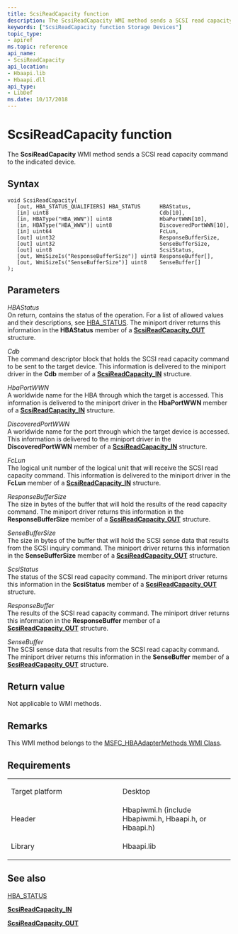 ```yaml
---
title: ScsiReadCapacity function
description: The ScsiReadCapacity WMI method sends a SCSI read capacity command to the indicated device.
keywords: ["ScsiReadCapacity function Storage Devices"]
topic_type:
- apiref
ms.topic: reference
api_name:
- ScsiReadCapacity
api_location:
- Hbaapi.lib
- Hbaapi.dll
api_type:
- LibDef
ms.date: 10/17/2018
---
```


# ScsiReadCapacity function


The **ScsiReadCapacity** WMI method sends a SCSI read capacity command to the indicated device.

## Syntax

```ManagedCPlusPlus
void ScsiReadCapacity(
   [out, HBA_STATUS_QUALIFIERS] HBA_STATUS      HBAStatus,
   [in] uint8                                   Cdb[10],
   [in, HBAType("HBA_WWN")] uint8               HbaPortWWN[10],
   [in, HBAType("HBA_WWN")] uint8               DiscoveredPortWWN[10],
   [in] uint64                                  FcLun,
   [out] uint32                                 ResponseBufferSize,
   [out] uint32                                 SenseBufferSize,
   [out] uint8                                  ScsiStatus,
   [out, WmiSizeIs("ResponseBufferSize")] uint8 ResponseBuffer[],
   [out, WmiSizeIs("SenseBufferSize")] uint8    SenseBuffer[]
);
```

## Parameters

*HBAStatus*   
On return, contains the status of the operation. For a list of allowed values and their descriptions, see [HBA\_STATUS](hba-status.md). The miniport driver returns this information in the **HBAStatus** member of a [**ScsiReadCapacity\_OUT**](/windows-hardware/drivers/ddi/hbapiwmi/ns-hbapiwmi-_scsireadcapacity_out) structure.

*Cdb*   
The command descriptor block that holds the SCSI read capacity command to be sent to the target device. This information is delivered to the miniport driver in the **Cdb** member of a [**ScsiReadCapacity\_IN**](/windows-hardware/drivers/ddi/hbapiwmi/ns-hbapiwmi-_scsireadcapacity_in) structure.

*HbaPortWWN*   
A worldwide name for the HBA through which the target is accessed. This information is delivered to the miniport driver in the **HbaPortWWN** member of a [**ScsiReadCapacity\_IN**](/windows-hardware/drivers/ddi/hbapiwmi/ns-hbapiwmi-_scsireadcapacity_in) structure.

*DiscoveredPortWWN*   
A worldwide name for the port through which the target device is accessed. This information is delivered to the miniport driver in the **DiscoveredPortWWN** member of a [**ScsiReadCapacity\_IN**](/windows-hardware/drivers/ddi/hbapiwmi/ns-hbapiwmi-_scsireadcapacity_in) structure.

*FcLun*   
The logical unit number of the logical unit that will receive the SCSI read capacity command. This information is delivered to the miniport driver in the **FcLun** member of a [**ScsiReadCapacity\_IN**](/windows-hardware/drivers/ddi/hbapiwmi/ns-hbapiwmi-_scsireadcapacity_in) structure.

*ResponseBufferSize*   
The size in bytes of the buffer that will hold the results of the read capacity command. The miniport driver returns this information in the **ResponseBufferSize** member of a [**ScsiReadCapacity\_OUT**](/windows-hardware/drivers/ddi/hbapiwmi/ns-hbapiwmi-_scsireadcapacity_out) structure.

*SenseBufferSize*   
The size in bytes of the buffer that will hold the SCSI sense data that results from the SCSI inquiry command. The miniport driver returns this information in the **SenseBufferSize** member of a [**ScsiReadCapacity\_OUT**](/windows-hardware/drivers/ddi/hbapiwmi/ns-hbapiwmi-_scsireadcapacity_out) structure.

*ScsiStatus*   
The status of the SCSI read capacity command. The miniport driver returns this information in the **ScsiStatus** member of a [**ScsiReadCapacity\_OUT**](/windows-hardware/drivers/ddi/hbapiwmi/ns-hbapiwmi-_scsireadcapacity_out) structure.

*ResponseBuffer*   
The results of the SCSI read capacity command. The miniport driver returns this information in the **ResponseBuffer** member of a [**ScsiReadCapacity\_OUT**](/windows-hardware/drivers/ddi/hbapiwmi/ns-hbapiwmi-_scsireadcapacity_out) structure.

*SenseBuffer*   
The SCSI sense data that results from the SCSI read capacity command. The miniport driver returns this information in the **SenseBuffer** member of a [**ScsiReadCapacity\_OUT**](/windows-hardware/drivers/ddi/hbapiwmi/ns-hbapiwmi-_scsireadcapacity_out) structure.

## Return value

Not applicable to WMI methods.

## Remarks

This WMI method belongs to the [MSFC\_HBAAdapterMethods WMI Class](msfc-hbaadaptermethods-wmi-class.md).

## Requirements

<table>
<colgroup>
<col width="50%" />
<col width="50%" />
</colgroup>
<tbody>
<tr class="odd">
<td align="left"><p>Target platform</p></td>
<td align="left">Desktop</td>
</tr>
<tr class="even">
<td align="left"><p>Header</p></td>
<td align="left">Hbapiwmi.h (include Hbapiwmi.h, Hbaapi.h, or Hbaapi.h)</td>
</tr>
<tr class="odd">
<td align="left"><p>Library</p></td>
<td align="left">Hbaapi.lib</td>
</tr>
</tbody>
</table>

## <span id="see_also"></span>See also


[HBA\_STATUS](hba-status.md)

[**ScsiReadCapacity\_IN**](/windows-hardware/drivers/ddi/hbapiwmi/ns-hbapiwmi-_scsireadcapacity_in)

[**ScsiReadCapacity\_OUT**](/windows-hardware/drivers/ddi/hbapiwmi/ns-hbapiwmi-_scsireadcapacity_out)

 

